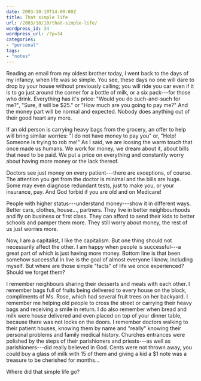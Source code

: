 ```yaml
---
date: 2003-10-10T14:00:00Z
title: That simple life
url: /2003/10/10/that-simple-life/
wordpress_id: 34
wordpress_url: /?p=34
categories:
- "personal"
tags:
- "notes"
---
```


Reading an email from my oldest brother today, I went back to the days of my infancy, when life was so simple. You see, these days no one will dare to drop by your house without previously calling; you will ride you car even if it is to go just around the corner for a bottle of milk, or a six pack---for those who drink. Everything has it's price: "Would you do such-and-such for me?", "Sure, it will be $25." or "How much are you going to pay me?" And the money part will be normal and expected. Nobody does anything out of their good heart any more.

If an old person is carrying heavy bags from the grocery, an offer to help will bring similar worries: "I do not have money to pay you" or, "Help! Someone is trying to rob me!" As I said, we are loosing the warm touch that once made us humans. We work for money, we dream about it, about bills that need to be paid. We put a price on everything and constantly worry about having more money or the lack thereof.

Doctors see just money on every patient---there are exceptions, of course. The attention you get from the doctor is minimal and the bills are huge. Some may even diagnose redundant tests, just to make you, or your insurance, pay. And God forbid if you are old and on Medicare!

People with higher status---understand money---show it in different ways. Better cars, clothes, house..., partners. They live in better neighbourhoods and fly on business or first class. They can afford to send their kids to better schools and pamper them more. They still worry about money, the rest of us just worries more.

Now, I am a capitalist, I like the capitalism. But one thing should not necessarily affect the other. I am happy when people is successful---a great part of which is just having more money. Bottom line is that been somehow successful in live is the goal of almost everyone I know, including myself. But where are those simple "facts" of life we once experienced? Should we forget them?

I remember neighbours sharing their desserts and meals with each other. I remember bags full of fruits being delivered to every house on the block, compliments of Ms. Rose, which had several fruit trees on her backyard. I remember me helping old people to cross the street or carrying their heavy bags and receiving a smile in return. I do also remember when bread and milk were house delivered and even placed on top of your dinner table, because there was not locks on the doors. I remember doctors walking to their patient houses, knowing them by name and "really" knowing their personal problems and family medical history. Churches entrances were polished by the steps of their parishioners and priests---as well as parishioners---did really believed in God. Cents were not thrown away, you could buy a glass of milk with 15 of them and giving a kid a $1 note was a treasure to be cherished for months...

Where did that simple life go?
